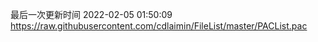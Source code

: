 最后一次更新时间 2022-02-05 01:50:09
https://raw.githubusercontent.com/cdlaimin/FileList/master/PACList.pac

